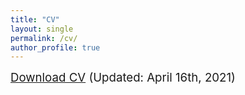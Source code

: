 ```yaml
---
title: "CV"
layout: single
permalink: /cv/
author_profile: true
---
```

  
  <span style="font-size:14pt;">[Download CV](https://seunghunlee918.github.io/cv/CV_SHL_20210416.pdf) (Updated: April 16th, 2021) </span>

